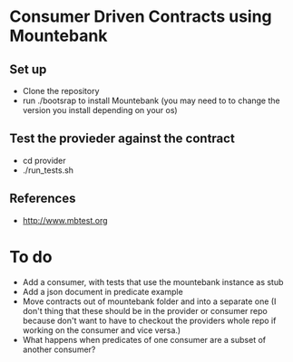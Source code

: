 # Consumer Driven Contracts using Mountebank
## Set up
* Clone the repository
* run ./bootsrap to install Mountebank (you may need to to change the version you install depending on your os)

## Test the provieder against the contract
* cd provider
* ./run_tests.sh

## References
* http://www.mbtest.org

# To do
* Add a consumer, with tests that use the mountebank instance as stub
* Add a json document in predicate example
* Move contracts out of mountebank folder and into a separate one (I don't thing that these should be in the provider or consumer repo because don't want to have to checkout the providers whole repo if working on the consumer and vice versa.)
* What happens when predicates of one consumer are a subset of another consumer?
